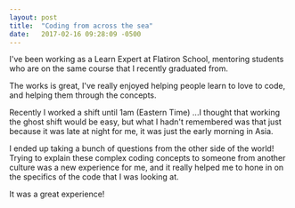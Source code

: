 ```yaml
---
layout: post
title:  "Coding from across the sea"
date:   2017-02-16 09:28:09 -0500
---
```



I've been working as a Learn Expert at Flatiron School, mentoring students who are on the same course that I recently graduated from. 

The works is great, I've really enjoyed helping people learn to love to code, and helping them through the concepts. 

Recently I worked a shift until 1am (Eastern Time) ...I thought that working the ghost shift would be easy, but what I hadn't remembered was that just because it was late at night for me, it was just the early morning in Asia. 

I ended up taking a bunch of questions from the other side of the world! Trying to explain these complex coding concepts to someone from another culture was a new experience for me, and it really helped me to hone in on the specifics of the code that I was looking at. 

It was a great experience! 
